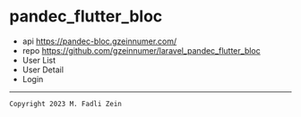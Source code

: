 # pandec_flutter_bloc

- api https://pandec-bloc.gzeinnumer.com/
- repo https://github.com/gzeinnumer/laravel_pandec_flutter_bloc
- User List
- User Detail
- Login

---

```
Copyright 2023 M. Fadli Zein
```